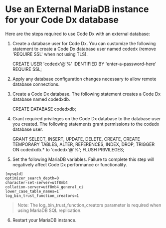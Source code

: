 # Use an External MariaDB instance for your Code Dx database

Here are the steps required to use Code Dx with an external database:

1) Create a database user for Code Dx. You can customize the following statement to create
   a Code Dx database user named codedx (remove 'REQUIRE SSL' when not using TLS).

   CREATE USER 'codedx'@'%' IDENTIFIED BY 'enter-a-password-here' REQUIRE SSL;

2) Apply any database configuration changes necessary to allow remote database connections. 

3) Create a Code Dx database. The following statement creates a Code Dx database named codedxdb.

   CREATE DATABASE codedxdb;

4) Grant required privileges on the Code Dx database to the database user you created. The
   following statements grant permissions to the codedx database user.

   GRANT SELECT, INSERT, UPDATE, DELETE, CREATE, CREATE TEMPORARY TABLES, ALTER, REFERENCES, INDEX, DROP, TRIGGER ON codedxdb.* to 'codedx'@'%';
   FLUSH PRIVILEGES;

5) Set the following MariaDB variables. Failure to complete this step will negatively affect Code Dx performance or functionality.

```
[mysqld]
optimizer_search_depth=0
character-set-server=utf8mb4
collation-server=utf8mb4_general_ci
lower_case_table_names=1
log_bin_trust_function_creators=1
```

>Note: The log_bin_trust_function_creators parameter is required when using MariaDB SQL replication.

6) Restart your MariaDB instance.
